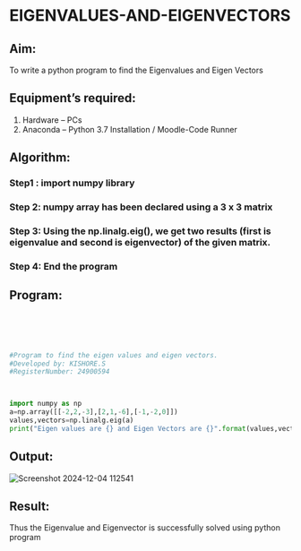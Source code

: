 # EIGENVALUES-AND-EIGENVECTORS

## Aim:
To write a python program to find the Eigenvalues and Eigen Vectors


## Equipment’s required:
1. 	Hardware – PCs
2. 	Anaconda – Python 3.7 Installation / Moodle-Code Runner


## Algorithm:
### Step1 : import numpy library
### Step 2: numpy array has been declared using a 3 x 3 matrix
### Step 3: Using the np.linalg.eig(),  we get two results (first is eigenvalue and second is eigenvector) of the given matrix.
### Step 4: End the program


## Program:

```python





#Program to find the eigen values and eigen vectors.
#Developed by: KISHORE.S
#RegisterNumber: 24900594



import numpy as np
a=np.array([[-2,2,-3],[2,1,-6],[-1,-2,0]])
values,vectors=np.linalg.eig(a)
print("Eigen values are {} and Eigen Vectors are {}".format(values,vectors))

```

## Output:

![Screenshot 2024-12-04 112541](https://github.com/user-attachments/assets/904665ae-8002-4357-b9b1-b4394e6fed0f)

## Result:
Thus the Eigenvalue and Eigenvector is successfully solved using python program
